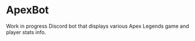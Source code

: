 # ApexBot
Work in progress Discord bot that displays various Apex Legends game and player stats info.
